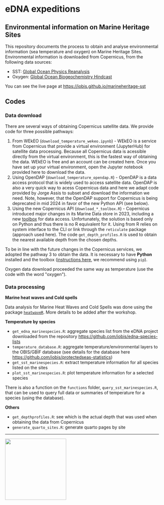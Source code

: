 # eDNA expeditions
## Environmental information on Marine Heritage Sites

This repository documents the process to obtain and analyse environmental information (sea temperature and oxygen) on Marine Heritage Sites. Environmental information is downloaded from Copernicus, from the following data sources:

- SST: [Global Ocean Physics Reanalysis](https://data.marine.copernicus.eu/product/GLOBAL_MULTIYEAR_PHY_001_030/description)
- Oxygen: [Global Ocean Biogeochemistry Hindcast](https://data.marine.copernicus.eu/product/GLOBAL_MULTIYEAR_BGC_001_029/description)

You can see the live page at https://iobis.github.io/marineheritage-sst

## Codes

### Data download

There are several ways of obtaining Copernicus satellite data. We provide code for three possible pathways:

1. From WEkEO (`download_temperature_wekeo.ipynb`) - WEkEO is a service from Copernicus that provide a virtual environment (JupyterHub) for satellite data processing. Because all Copernicus data is acessible directly from the virtual environment, this is the fastest way of obtaining the data. WEkEO is free and an account can be created here. Once you have set up your virtual environment, open the Jupyter notebook provided here to download the data.
2. Using OpenDAP (`download_temperature_opendap.R`) - OpenDAP is a data access protocol that is widely used to access satellite data. OpenDAP is also a very quick way to acess Copernicus data and here we adapt code provided by Jorge Assis to subset and download the information we need. Note, however, that the OpenDAP support for Copernicus is being deprecated in mid 2024 in favor of the new Python API (see below).
3. Using the new Copernicus API (`download_*_toolbox.R`) - Copernicus introduced major changes in its Marine Data store in 2023, including a new [toolbox](https://help.marine.copernicus.eu/en/articles/7949409-copernicus-marine-toolbox-introduction) for data access. Unfortunately, the solution is based only on Python and thus there is no R equivalent for it. Using from R relies on system interface to the CLI or link through the `reticulate` package (approach used here). The code `get_depth_profiles.R` is used to obtain the nearest available depth from the chosen depths.

To be in line with the future changes in the Copernicus services, we adopted the pathway 3 to obtain the data. It is necessary to have **Python** installed and the toolbox ([instructions here](https://help.marine.copernicus.eu/en/articles/7970514-copernicus-marine-toolbox-installation), we recommend using `pip`).

Oxygen data download proceeded the same way as temperature (use the code with the word "oxygen").

### Data processing

__Marine heat waves and Cold spells__

Data analysis for Marine Heat Waves and Cold Spells was done using the package [`heatwaveR`](https://robwschlegel.github.io/heatwaveR/). More details to be added after the workshop.

__Temperature by species__

- `get_edna_marinespecies.R`: aggregate species list from the eDNA project downloaded from the repository https://github.com/iobis/edna-species-lists
- `temperature_database.R`: aggregate temperature/environmental layers to the OBIS/GBIF database (see details for the database here https://github.com/iobis/protectedseas-statistics)
- `get_sst_marinespecies.R`: extract temperature information for all species listed on the sites
- `plot_sst_marinespecies.R`: plot temperature information for a selected species

There is also a function on the `functions` folder, `query_sst_marinespecies.R`, that can be used to query full data or summaries of temperature for a species (using the database).

__Others__

- `get_depthprofiles.R`: see which is the actual depth that was used when obtaining the data from Copernicus
- `generate_quarto_sites.R`: generate quarto pages by site


----

<img src="https://obis.org/images/logo.png" width="200">
